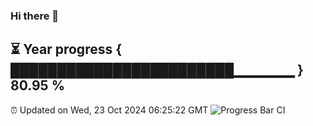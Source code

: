 ### Hi there 👋
⏳ Year progress { ████████████████████████▁▁▁▁▁▁ } 80.95 %
---
⏰ Updated on Wed, 23 Oct 2024 06:25:22 GMT
![Progress Bar CI](https://github.com/liununu/liununu/workflows/Progress%20Bar%20CI/badge.svg)
